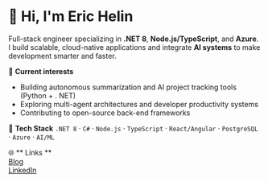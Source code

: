 # 👋 Hi, I'm Eric Helin

Full-stack engineer specializing in **.NET 8**, **Node.js/TypeScript**, and **Azure**.  
I build scalable, cloud-native applications and integrate **AI systems** to make development smarter and faster.

🚀 **Current interests**
- Building autonomous summarization and AI project tracking tools (Python + . NET)
- Exploring multi-agent architectures and developer productivity systems
- Contributing to open-source back-end frameworks

🧰 **Tech Stack**
`.NET 8` · `C#` · `Node.js` · `TypeScript` · `React/Angular` · `PostgreSQL` · `Azure` · `AI/ML`

🌐 ** Links **
<br/>
[Blog](https://erichelin.wordpress.com)  
[LinkedIn](https://linkedin.com/in/eric-h-43647620)  
